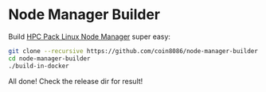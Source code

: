 # Node Manager Builder

Build [HPC Pack Linux Node Manager](https://github.com/coolmay/whpc-linux-communicator) super easy:

```bash
git clone --recursive https://github.com/coin8086/node-manager-builder.git
cd node-manager-builder
./build-in-docker
```

All done! Check the release dir for result!

